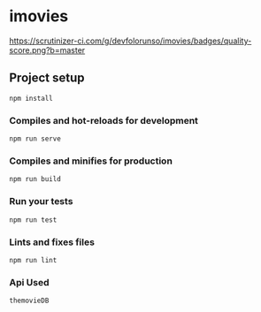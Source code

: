 # imovies 

https://scrutinizer-ci.com/g/devfolorunso/imovies/badges/quality-score.png?b=master

## Project setup
```
npm install
```

### Compiles and hot-reloads for development
```
npm run serve
```

### Compiles and minifies for production
```
npm run build
```

### Run your tests
```
npm run test
```

### Lints and fixes files
```
npm run lint
```

### Api Used
```
themovieDB
```

